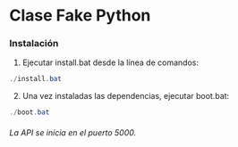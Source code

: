 # Clase Fake Python

### Instalación
1. Ejecutar install.bat desde la línea de comandos:
```powershell
./install.bat
```
2. Una vez instaladas las dependencias, ejecutar boot.bat:
```powershell
./boot.bat
```
###### La API se inicia en el puerto 5000.

